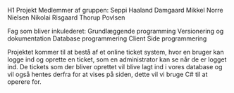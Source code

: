 H1 Projekt
Medlemmer af gruppen:
Seppi Haaland Damgaard
Mikkel Norre Nielsen
Nikolai Risgaard Thorup Povlsen

Fag som bliver inkulederet:
Grundlæggende programming
Versionering og dokumentation
Database programmering
Client Side programmering

Projektet kommer til at bestå af et online ticket system, hvor en bruger kan logge ind og oprette en ticket, som en administrator kan se når de er logget ind. De tickets som der bliver oprettet vil blive lagt ind i vores database og vil også hentes derfra for at vises på siden, dette vil vi bruge C# til at operere for.

